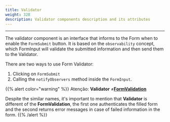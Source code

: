 ```yaml
---
title: Validator
weight: 328
description: Validator components description and its attributes
---
```


---

The validator component is an interface that informs to the Form when to enable the `FormSubmit` button. It is based on the `observability` concept, which FormInput will validate the submitted information and then send them to the Validator.

There are two ways to use Form Validator:

1. Clicking on `FormSubmit`
2. Calling the `notifyObservers` method inside the `FormInput`.

{{% alert color="warning" %}}
Atenção: **Validator** ≠[**FormValidation**](/api/actions/formvalidation/) 

Despite the similar names, it's important to mention that **Validator** is different of the **FormValidation**, the first one authenticates the filled form and the second returns error messages in case of failed information in the form. 
{{% /alert %}}
